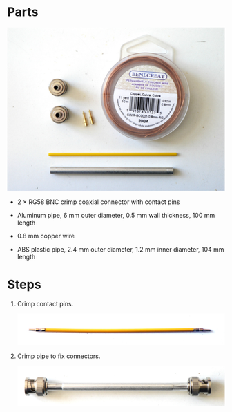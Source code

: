 Parts
=====

![Components](components.jpg)

  * 2 × RG58 BNC crimp coaxial connector with contact pins
  
  * Aluminum pipe, 6 mm outer diameter, 0.5 mm wall thickness, 100 mm length
  
  * 0.8 mm copper wire
  
  * ABS plastic pipe, 2.4 mm outer diameter, 1.2 mm inner diameter, 104 mm length


Steps
=====

 1. Crimp contact pins.
 
    ![Copper wire in plastic tube with crimped pins](crimped_contact_pins.jpg)

 2. Crimp pipe to fix connectors.
 
    ![Finished edge](finished.jpg)

